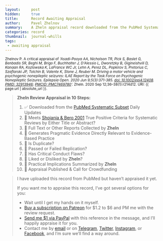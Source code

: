 ```yaml
---
layout:     post
hidden:     true
title:      Record Awaiting Appraisal
author:     Pavel Zhelnov
summary:    A Zheln appraisal record downloaded from the PubMed Systematic Subset daily updates.
categories: record
thumbnail:  journal-whills
tags:
 - awaiting appraisal
---
```


<small>Zhelnov P. A critical appraisal of _‘Asadi-Pooya AA, Nicholson TR, Pick S, Baslet G, Benbadis SR, Beghi M, Brigo F, Buchhalter J, D'Alessio L, Dworetzky B, Gigineishvili D, Kanaan RA, Kozlowska K, LaFrance WC Jr, Lehn A, Perez DL, Popkirov S, Pretorius C, Szaflarski JP, Tolchin B, Valente K, Stone J, Reuber M. Driving a motor vehicle and psychogenic nonepileptic seizures: ILAE Report by the Task Force on Psychogenic Nonepileptic Seizures. Epilepsia Open. 2020 Jun 9;5(3):371-385. [doi: 10.1002/epi4.12408](https://doi.org/10.1002/epi4.12408). [PMID: 32913946](https://pubmed.gov/32913946); [PMCID: PMC7469780](https://ncbi.nlm.nih.gov/pmc/PMC7469780)’._ Zheln. 2020 Sep 12;36–38(1):r214d12. URI: {{ page.url | absolute_url }}.</small>

> **Zheln Review Appraisal in 10 Steps:**
>
> 1. ✅ Downloaded from the [PubMed Systematic Subset](https://p1m.org/ssb) Daily Updates
> 2. 🔄 Meets [Shojania & Bero 2001](https://www.researchgate.net/publication/11820967_Taking_Advantage_of_the_Explosion_of_Systematic_Reviews_An_Efficient_MEDLINE_Search_Strategy) True Positive Criteria for Systematic Reviews by Either Title or Abstract?
> 3. 🔄 Full Text or Other Reports Collected by **Zheln**
> 4. 🔄 Generates Pragmatic Evidence Directly Relevant to Evidence-Based Practice
> 5. 🔄 Is Duplicate?
> 6. 🔄 Passed or Failed Replication?
> 7. 🔄 Has Critical Conduct Flaws?
> 8. 🔄 Liked or Disliked by **Zheln**?
> 9. 🔄 Practical Implications Summarized by **Zheln**
> 10. 🔄 Appraisal Published & Call for Crowdfunding

> I have uploaded this record from PubMed but haven’t appraised it yet.
>
> If you want me to appraise this record, I’ve got several options for you:
> * Wait until I get my hands on it myself.
> * [Buy a subscription on Patreon](https://patreon.com/zheln) for $1.2 to $6 and PM me with the review request.
> * [Send me $1 via PayPal](https://paypal.me/pjelnov) with this reference in the message, and I’ll happily appraise it for you.
> * Contact me by [email](mailto:pavel@zheln.com) or on [Telegram](https://t.me/drzhelnov), [Twitter](https://twitter.com/drzhelnov), [Instagram](https://instagram.com/igzheln), or [Facebook](https://facebook.com/drzhelnov), and I’m sure we’ll find a way around.
